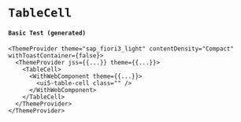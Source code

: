 # `TableCell`

#### `Basic Test (generated)`

```
<ThemeProvider theme="sap_fiori3_light" contentDensity="Compact" withToastContainer={false}>
  <ThemeProvider jss={{...}} theme={{...}}>
    <TableCell>
      <WithWebComponent theme={{...}}>
        <ui5-table-cell class="" />
      </WithWebComponent>
    </TableCell>
  </ThemeProvider>
</ThemeProvider>
```

